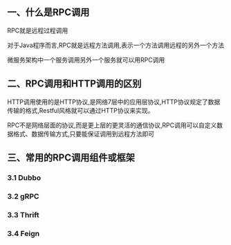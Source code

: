 ## 一、什么是RPC调用

RPC就是远程过程调用

对于Java程序而言,RPC就是远程方法调用,表示一个方法调用远程的另外一个方法

微服务架构中一个服务调用另外一个服务就可以用RPC调用

## 二、RPC调用和HTTP调用的区别

HTTP调用使用的是HTTP协议,是网络7层中的应用层协议,HTTP协议规定了数据传输的格式,Restful风格就可以通过HTTP协议来实现。

RPC不是网络层面的协议,而是更上层的更灵活的通信协议,RPC调用可以自定义数据格式、数据传输方式,只要能保证调用到远程方法即可

## 三、常用的RPC调用组件或框架

### 3.1 Dubbo

### 3.2 gRPC

### 3.3 Thrift

### 3.4 Feign








